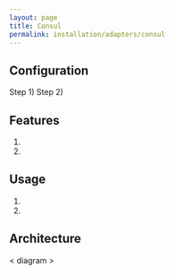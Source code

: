 ```yaml
---
layout: page
title: Consul
permalink: installation/adapters/consul
---
```


## Configuration
Step 1)
Step 2)

## Features
1. 
2. 

## Usage
1. 
2. 

## Architecture
< diagram >
